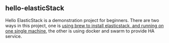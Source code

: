 ## hello-elasticStack

Hello ElasticStack is a demonstration project for beginners.
There are two ways in this project, one is [using brew to install elasticstack, and running on one single machine](brew/elastic_stack_brew.md), the other is using docker and swarm to provide HA service.
